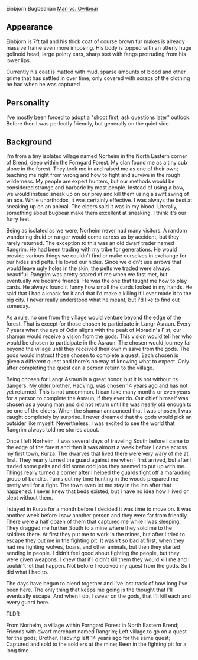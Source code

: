 Einbjorn
Bugbearian [Man vs. Owlbear](../Campaigns/Man_vs_Owlbear/Man_vs_Owlbear.md)


## **Appearance**
Einbjorn is 7ft tall and his thick coat of course brown fur makes is already massive frame even more imposing. 
His body is topped with an utterly huge golinoid head, large pointy ears, sharp teet with fangs protruding from his lower lips.

Currently his coat is matted with mud, sparse amounts of blood and other grime that has settled in over time, only covered with scraps of the clothing he had when he was captured

## **Personality**
 I've mostly been forced to adopt a "shoot first, ask questions later" outlook.  Before then I was perfectly friendly, but generally on the quiet side. 

## **Background**
I'm from a tiny isolated village named Norheim in the North Eastern corner of Brend, deep within the Forngard Forest. My clan found me as a tiny cub alone in the forest. They took me in and raised me as one of their own; teaching me right from wrong and how to fight and survive in the rough wilderness. My people are expert hunters, but our methods would be considered strange and barbaric by most people. Instead of using a bow, we would instead sneak up on our prey and kill them using a swift swing of an axe. While unorthodox, it was certainly effective. I was always the best at sneaking up on an animal. The elders said it was in my blood. Literally, something about bugbear make them excellent at sneaking. I think it's our furry feet.

Being as isolated as we were, Norheim never had many visitors. A random wandering druid or ranger would come across us by accident, but they rarely returned. The exception to this was an old dwarf trader named Rangrim. He had been trading with my tribe for generations. He would provide various things we couldn't find or make ourselves in exchange for our hides and pelts. He loved our hides. Since we didn't use arrows that would leave ugly holes in the skin, the pelts we traded were always beautiful. Rangrim was pretty scared of me when we first met, but eventually we became friends. He was the one that taught me how to play cards. He always found it funny how small the cards looked in my hands. He said that I had a knack for it and that I'd make a killing if I ever made it to the big city. I never really understood what he meant, but I'd like to find out someday.

As a rule, no one from the village would venture beyond the edge of the forest. That is except for those chosen to participate in Langr Asraun. Every 7 years when the eye of Odin aligns with the peak of Moradin's Fist, our shaman would receive a vision from the gods. This vision would tell her who would be chosen to participate in the Asraun. The chosen would journey far beyond the village until they received their own missive from the gods. The gods would instruct those chosen to complete a quest. Each chosen is given a different quest and there's no way of knowing what to expect. Only after completing the quest can a person return to the village.

Being chosen for Langr Asraun is a great honor, but it is not without its dangers. My older brother, Hadving, was chosen 14 years ago and has not yet returned. This is not uncommon. It can take many months or even years for a person to complete the Asraun, if they ever do. Our chief himself was chosen as a young man and did not return until he was nearly old enough to be one of the elders. When the shaman announced that I was chosen, I was caught completely by surprise. I never dreamed that the gods would pick an outsider like myself. Nevertheless, I was excited to see the world that Rangrim always told me stories about.

Once I left Norheim, it was several days of traveling South before I came to the edge of the forest and then it was almost a week before I came across my first town, Kurza. The dwarves that lived there were very wary of me at first. They nearly turned the guard against me when I first arrived, but after I traded some pelts and did some odd jobs they seemed to put up with me. Things really turned a corner after I helped the guards fight off a marauding group of bandits. Turns out my time hunting in the woods prepared me pretty well for a fight. The town even let me stay in the inn after that happened. I never knew that beds existed, but I have no idea how I lived or slept without them.

I stayed in Kurza for a month before I decided it was time to move on. It was another week before I saw another person and they were far from friendly. There were a half dozen of them that captured me while I was sleeping. They dragged me further South to a mine where they sold me to the soldiers there. At first they put me to work in the mines, but after I tried to escape they put me in the fighting pit. It wasn't so bad at first, when they had me fighting wolves, boars, and other animals, but then they started sending in people. I didn't feel good about fighting the people, but they were given weapons. I knew that if I didn't kill them they would kill me and I couldn't let that happen. Not before I received my quest from the gods. So I did what I had to.

The days have begun to blend together and I've lost track of how long I've been here. The only thing that keeps me going is the thought that I'll eventually escape. And when I do, I swear on the gods, that I'll kill each and every guard here.

TLDR

From Norheim, a village within Forngard Forest in North Eastern Brend; Friends with dwarf merchant named Rangrim; Left village to go on a quest for the gods; Brother, Hadving left 14 years ago for the same quest; Captured and sold to the soldiers at the mine; Been in the fighting pit for a long time.
